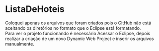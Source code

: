 # ListaDeHoteis
Coloquei apenas os arquivos que foram criados pois o GitHub não está aceitando os diretórios no formato que o Eclipse está formatando. <br>
Para ver o projeto funcionando é necessário Acessar o Eclipse, depois realizar a criação de um novo Dynamic Web Project e inserir os arquivos manualmente.
